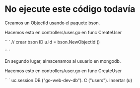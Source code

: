 # No ejecute este código todavía

Creamos un ObjectId usando el paquete bson.

Hacemos esto en controllers/user.go en func CreateUser

`` `
// crear bson ID
u.Id = bson.NewObjectId ()

`` `

En segundo lugar, almacenamos al usuario en mongodb.

Hacemos esto en controllers/user.go en func CreateUser

`` `
uc.session.DB ("go-web-dev-db"). C ("users"). Insertar (u)